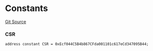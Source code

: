 # Constants
[Git Source](https://github.com/turnstilefinance/turnstile-bond-protocol/blob/7486069347c62151d295a0ea73b101fdf7c03106/src/ICSR.sol)

### CSR

```solidity
address constant CSR = 0xEcf044C5B4b867CFda001101c617eCd347095B44;
```

